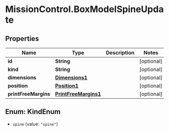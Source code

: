 # MissionControl.BoxModelSpineUpdate

## Properties
Name | Type | Description | Notes
------------ | ------------- | ------------- | -------------
**id** | **String** |  | [optional] 
**kind** | **String** |  | [optional] 
**dimensions** | [**Dimensions1**](Dimensions1.md) |  | [optional] 
**position** | [**Position1**](Position1.md) |  | [optional] 
**printFreeMargins** | [**PrintFreeMargins1**](PrintFreeMargins1.md) |  | [optional] 

<a name="KindEnum"></a>
## Enum: KindEnum

* `spine` (value: `"spine"`)

